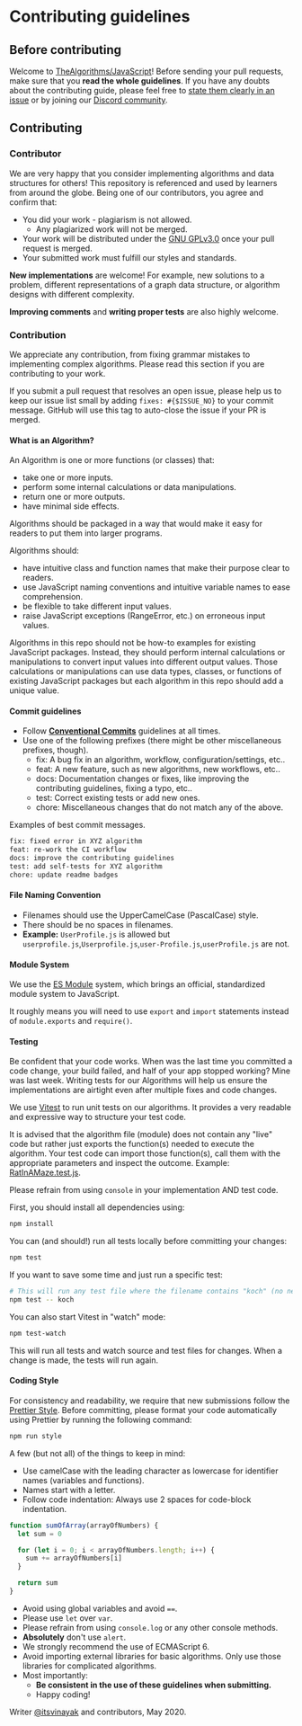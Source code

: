 # Contributing guidelines

## Before contributing

Welcome to [TheAlgorithms/JavaScript](https://github.com/TheAlgorithms/JavaScript)! Before sending your pull requests,
make sure that you **read the whole guidelines**. If you have any doubts about the contributing guide, please feel free to
[state them clearly in an issue](https://github.com/TheAlgorithms/JavaScript/issues/new) or by joining our [Discord community](https://the-algorithms.com/discord).

## Contributing

### Contributor

We are very happy that you consider implementing algorithms and data structures for others! This repository is
referenced and used by learners from around the globe. Being one of our contributors, you agree and confirm that:

- You did your work - plagiarism is not allowed.
  - Any plagiarized work will not be merged.
- Your work will be distributed under the [GNU GPLv3.0](https://github.com/TheAlgorithms/JavaScript/blob/master/LICENSE) once your pull request is merged.
- Your submitted work must fulfill our styles and standards.

**New implementations** are welcome! For example, new solutions to a problem, different representations of a graph data
structure, or algorithm designs with different complexity.

**Improving comments** and **writing proper tests** are also highly welcome.

### Contribution

We appreciate any contribution, from fixing grammar mistakes to implementing complex algorithms. Please read this
section if you are contributing to your work.

If you submit a pull request that resolves an open issue, please help us to keep our issue list small by adding
`fixes: #{$ISSUE_NO}` to your commit message. GitHub will use this tag to auto-close the issue if your PR is merged.

#### What is an Algorithm?

An Algorithm is one or more functions (or classes) that:

- take one or more inputs.
- perform some internal calculations or data manipulations.
- return one or more outputs.
- have minimal side effects.

Algorithms should be packaged in a way that would make it easy for readers to put them into larger programs.

Algorithms should:

- have intuitive class and function names that make their purpose clear to readers.
- use JavaScript naming conventions and intuitive variable names to ease comprehension.
- be flexible to take different input values.
- raise JavaScript exceptions (RangeError, etc.) on erroneous input values.

Algorithms in this repo should not be how-to examples for existing JavaScript packages. Instead, they should perform
internal calculations or manipulations to convert input values into different output values. Those calculations or
manipulations can use data types, classes, or functions of existing JavaScript packages but each algorithm in this repo
should add a unique value.

#### Commit guidelines

- Follow [**Conventional Commits**](https://www.conventionalcommits.org/en/v1.0.0/) guidelines at all times.
- Use one of the following prefixes (there might be other miscellaneous prefixes, though).
  - fix: A bug fix in an algorithm, workflow, configuration/settings, etc..
  - feat: A new feature, such as new algorithms, new workflows, etc..
  - docs: Documentation changes or fixes, like improving the contributing guidelines, fixing a typo, etc..
  - test: Correct existing tests or add new ones.
  - chore: Miscellaneous changes that do not match any of the above.

Examples of best commit messages.

```txt
fix: fixed error in XYZ algorithm
feat: re-work the CI workflow
docs: improve the contributing guidelines
test: add self-tests for XYZ algorithm
chore: update readme badges
```

#### File Naming Convention

- Filenames should use the UpperCamelCase (PascalCase) style.
- There should be no spaces in filenames.
- **Example:** `UserProfile.js` is allowed but `userprofile.js`,`Userprofile.js`,`user-Profile.js`,`userProfile.js` are
  not.

#### Module System

We use the [ES Module](https://hacks.mozilla.org/2018/03/es-modules-a-cartoon-deep-dive/) system, which brings an
official, standardized module system to JavaScript.

It roughly means you will need to use `export` and `import` statements instead of `module.exports` and `require()`.

#### Testing

Be confident that your code works. When was the last time you committed a code change, your build failed, and half of
your app stopped working? Mine was last week. Writing tests for our Algorithms will help us ensure the implementations
are airtight even after multiple fixes and code changes.

We use [Vitest](https://vitest.dev/) to run unit tests on our algorithms. It provides a very readable and expressive
way to structure your test code.

It is advised that the algorithm file (module) does not contain any "live" code but rather just exports the function(s)
needed to execute the algorithm. Your test code can import those function(s), call them with the appropriate parameters
and inspect the outcome. Example: [RatInAMaze.test.js](Backtracking/tests/RatInAMaze.test.js).

Please refrain from using `console` in your implementation AND test code.

First, you should install all dependencies using:

```bash
npm install
```

You can (and should!) run all tests locally before committing your changes:

```bash
npm test
```

If you want to save some time and just run a specific test:

```bash
# This will run any test file where the filename contains "koch" (no need to specify folder path)
npm test -- koch
```

You can also start Vitest in "watch" mode:

```bash
npm test-watch
```

This will run all tests and watch source and test files for changes. When a change is made, the tests will run again.

#### Coding Style

For consistency and readability, we require that new submissions follow the [Prettier Style](https://prettier.io/).
Before committing, please format your code automatically using Prettier by running the following command:

```bash
npm run style
```

A few (but not all) of the things to keep in mind:

- Use camelCase with the leading character as lowercase for identifier names (variables and functions).
- Names start with a letter.
- Follow code indentation: Always use 2 spaces for code-block indentation.

```js
function sumOfArray(arrayOfNumbers) {
  let sum = 0

  for (let i = 0; i < arrayOfNumbers.length; i++) {
    sum += arrayOfNumbers[i]
  }

  return sum
}
```

- Avoid using global variables and avoid `==`.
- Please use `let` over `var`.
- Please refrain from using `console.log` or any other console methods.
- **Absolutely** don't use `alert`.
- We strongly recommend the use of ECMAScript 6.
- Avoid importing external libraries for basic algorithms. Only use those libraries for complicated algorithms.
- Most importantly:
  - **Be consistent in the use of these guidelines when submitting.**
  - Happy coding!

Writer [@itsvinayak](https://github.com/itsvinayak) and contributors, May 2020.
